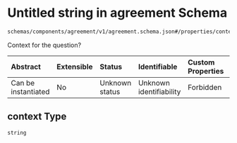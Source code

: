 # Untitled string in agreement Schema

```txt
schemas/components/agreement/v1/agreement.schema.json#/properties/context
```

Context for the question?

| Abstract            | Extensible | Status         | Identifiable            | Custom Properties | Additional Properties | Access Restrictions | Defined In                                                                                                                             |
| :------------------ | :--------- | :------------- | :---------------------- | :---------------- | :-------------------- | :------------------ | :------------------------------------------------------------------------------------------------------------------------------------- |
| Can be instantiated | No         | Unknown status | Unknown identifiability | Forbidden         | Allowed               | none                | [agreement.schema.json\*](../../https:/hai.ai/schemas/=./schemas/components/agreement/v1/agreement.schema.json "open original schema") |

## context Type

`string`

